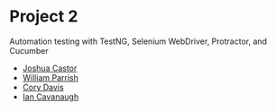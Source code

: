 # Project 2
Automation testing with TestNG, Selenium WebDriver, Protractor, and Cucumber

* [Joshua Castor](https://github.com/BlackNinja0001) 
* [William Parrish](https://github.com/wfparrish) 
* [Cory Davis](https://github.com/CoryAlanDavis)
* [Ian Cavanaugh](https://github.com/icavanaugh95)
